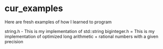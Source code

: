 # cur_examples
Here are fresh examples of how I learned to program

string.h - This is my implementation of std::string
biginteger.h = This is my implementation of optimized long arithmetic + rational numbers with a given precision
